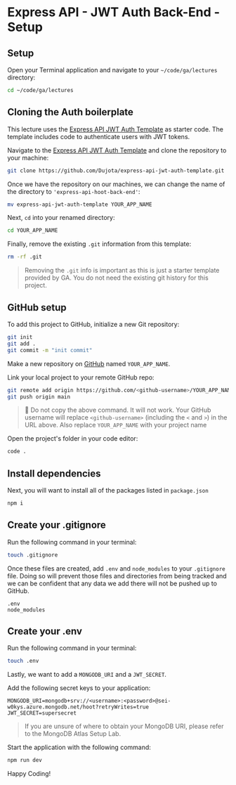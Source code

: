 # Express API - JWT Auth Back-End - Setup

## Setup

Open your Terminal application and navigate to your `~/code/ga/lectures` directory:

```bash
cd ~/code/ga/lectures
```

## Cloning the Auth boilerplate

This lecture uses the [Express API JWT Auth Template](https://github.com/Dujota/express-api-jwt-auth-template.git) as starter code. The template includes code to authenticate users with JWT tokens.

Navigate to the [Express API JWT Auth Template](https://github.com/Dujota/express-api-jwt-auth-template.git) and clone the repository to your machine:

```bash
git clone https://github.com/Dujota/express-api-jwt-auth-template.git
```

Once we have the repository on our machines, we can change the name of the directory to `'express-api-hoot-back-end'`:

```bash
mv express-api-jwt-auth-template YOUR_APP_NAME
```

Next, `cd` into your renamed directory:

```bash
cd YOUR_APP_NAME
```

Finally, remove the existing `.git` information from this template:

```bash
rm -rf .git
```

> Removing the `.git` info is important as this is just a starter template provided by GA. You do not need the existing git history for this project.

## GitHub setup

To add this project to GitHub, initialize a new Git repository:

```bash
git init
git add .
git commit -m "init commit"
```

Make a new repository on [GitHub](https://github.com/) named `YOUR_APP_NAME`.

Link your local project to your remote GitHub repo:

```bash
git remote add origin https://github.com/<github-username>/YOUR_APP_NAME.git
git push origin main
```

> 🚨 Do not copy the above command. It will not work. Your GitHub username will replace `<github-username>` (including the `<` and `>`) in the URL above. Also replace `YOUR_APP_NAME` with your project name

Open the project's folder in your code editor:

```bash
code .
```

## Install dependencies

Next, you will want to install all of the packages listed in `package.json`

```bash
npm i
```

## Create your .gitignore

Run the following command in your terminal:

```bash
touch .gitignore
```

Once these files are created, add `.env` and `node_modules` to your `.gitignore` file. Doing so will prevent those files and directories from being tracked and we can be confident that any data we add there will not be pushed up to GitHub.

```text
.env
node_modules
```

## Create your .env

Run the following command in your terminal:

```bash
touch .env
```

Lastly, we want to add a `MONGODB_URI` and a `JWT_SECRET`.

Add the following secret keys to your application:

```text
MONGODB_URI=mongodb+srv://<username>:<password>@sei-w0kys.azure.mongodb.net/hoot?retryWrites=true
JWT_SECRET=supersecret
```

> If you are unsure of where to obtain your MongoDB URI, please refer to the MongoDB Atlas Setup Lab.

Start the application with the following command:

```bash
npm run dev
```

Happy Coding!
